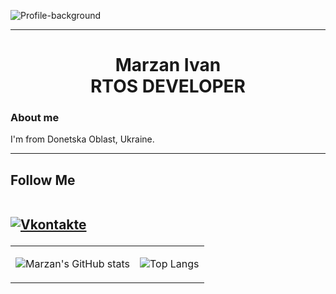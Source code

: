 
![Profile-background](https://user-images.githubusercontent.com/87321166/213821475-48af1de4-f155-4078-befc-f5909b4d1e84.jpg)
<hr>
<h1 align="center">Marzan Ivan<br>RTOS DEVELOPER</h1>
<h3>About me</h3>
I'm from Donetska Oblast, Ukraine. 
<hr>
<h2>Follow Me
<br>
<br>

[![Vkontakte](https://img.shields.io/badge/-Vkontakte-090909?style=for-the-badge&logo=Vk&logoColor=4F7DB3)](https://vk.com/id345515444)



</h2>

<table>
<tr>
    <td>
        
![Marzan's GitHub stats](https://github-readme-stats.vercel.app/api?username=MarzanIvan)
  </td>

 <td>
        
![Top Langs](https://github-readme-stats.vercel.app/api/top-langs/?username=MarzanIvan&exclude_repo=github-readme-stats,anuraghazra.github.io)
  </td>
</tr>
</table>
